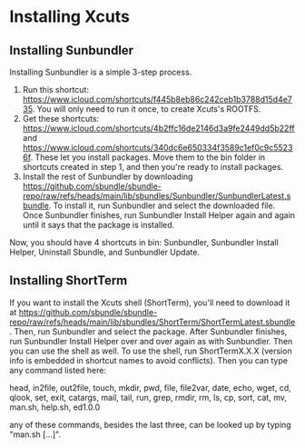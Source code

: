 # Installing Xcuts

## Installing Sunbundler

Installing Sunbundler is a simple 3-step process.

1. Run this shortcut: https://www.icloud.com/shortcuts/f445b8eb86c242ceb1b3788d15d4e735. You will only need to run it once, to create Xcuts's ROOTFS.
2. Get these shortcuts: https://www.icloud.com/shortcuts/4b2ffc16de2146d3a9fe2449dd5b22ff and https://www.icloud.com/shortcuts/340dc6e650334f3589c1ef0c9c55236f. These let you install packages. Move them to the bin folder in shortcuts created in step 1, and then you're ready to install packages.
3. Install the rest of Sunbundler by downloading https://github.com/sbundle/sbundle-repo/raw/refs/heads/main/lib/sbundles/Sunbundler/SunbundlerLatest.sbundle. To install it, run Sunbundler and select the downloaded file. Once Sunbundler finishes, run Sunbundler Install Helper again and again until it says that the package is installed.

Now, you should have 4 shortcuts in bin: Sunbundler, Sunbundler Install Helper, Uninstall Sbundle, and Sunbundler Update.

## Installing ShortTerm

If you want to install the Xcuts shell (ShortTerm), you'll need to download it at https://github.com/sbundle/sbundle-repo/raw/refs/heads/main/lib/sbundles/ShortTerm/ShortTermLatest.sbundle. Then, run Sunbundler and select the package. After Sunbundler finishes, run Sunbundler Install Helper over and over again as with Sunbundler. Then you can use the shell as well.
To use the shell, run ShortTermX.X.X (version info is embedded in shortcut names to avoid conflicts). Then you can type any command listed here:

 head, in2file, out2file, touch, mkdir, pwd, file, file2var, date, echo, wget, cd, qlook, set, exit, catargs, mail, tail, run, grep, rmdir, rm, ls, cp, sort, cat, mv, man.sh, help.sh, ed1.0.0

any of these commands, besides the last three, can be looked up by typing "man.sh [...]".

